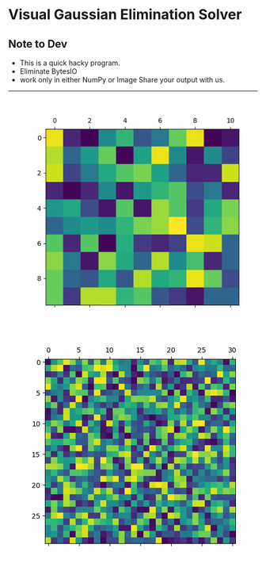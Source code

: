 # Visual Gaussian Elimination Solver
## Note to Dev
* This is a quick hacky program.
* Eliminate BytesIO
* work only in either NumPy or Image
Share your output with us.
------
![](https://github.com/AEFGP/VisualGaussianSolver/blob/master/13717.gif)
![](https://github.com/AEFGP/VisualGaussianSolver/blob/master/1325.gif)
